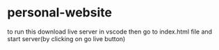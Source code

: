 # personal-website
to run this download live server in vscode then go to index.html file and start server(by clicking on go live button)